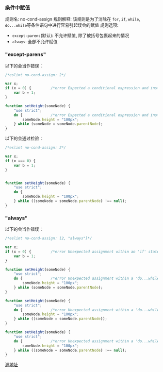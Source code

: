 ### 条件中赋值
规则名: no-cond-assign
规则解释: 该规则是为了消除在 `for`, `if`, `while`, `do...while`等条件语句中进行容易引起误会的赋值
规则选项:

* `except-parens`(默认): 不允许赋值, 除了被括号包裹起来的情况
* `always`: 全部不允许赋值

### "except-parens"

以下的会当作错误：

```js
/*eslint no-cond-assign: 2*/

var x;
if (x = 0) {         /*error Expected a conditional expression and instead saw an assignment.*/
    var b = 1;
}

function setHeight(someNode) {
    "use strict";
    do {             /*error Expected a conditional expression and instead saw an assignment.*/
        someNode.height = "100px";
    } while (someNode = someNode.parentNode);
}
```

以下的会通过检验：
```js
/*eslint no-cond-assign: 2*/

var x;
if (x === 0) {
    var b = 1;
}


function setHeight(someNode) {
    "use strict";
    do {
        someNode.height = "100px";
    } while ((someNode = someNode.parentNode) !== null);
}
```

### "always"
以下的会当作错误：
```js
/*eslint no-cond-assign: [2, "always"]*/

var x;
if (x = 0) {         /*error Unexpected assignment within an 'if' statement.*/
    var b = 1;
}

function setHeight(someNode) {
    "use strict";
    do {             /*error Unexpected assignment within a 'do...while' statement.*/
        someNode.height = "100px";
    } while (someNode = someNode.parentNode);
}

function setHeight(someNode) {
    "use strict";
    do {             /*error Unexpected assignment within a 'do...while' statement.*/
        someNode.height = "100px";
    } while ((someNode = someNode.parentNode));
}

function setHeight(someNode) {
    "use strict";
    do {             /*error Unexpected assignment within a 'do...while' statement.*/
        someNode.height = "100px";
    } while ((someNode = someNode.parentNode) !== null);
}
```


[源地址](http://eslint.org/docs/rules/no-cond-assign)
